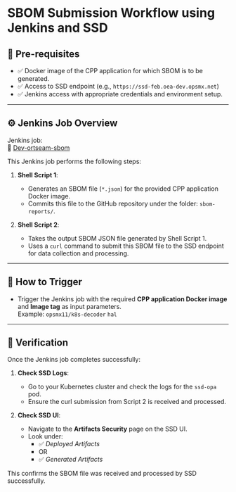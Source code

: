 # SBOM Submission Workflow using Jenkins and SSD

## 📌 Pre-requisites

- ✅ Docker image of the CPP application for which SBOM is to be generated.
- ✅ Access to SSD endpoint (e.g., `https://ssd-feb.oea-dev.opsmx.net`)
- ✅ Jenkins access with appropriate credentials and environment setup.

---

## ⚙️ Jenkins Job Overview

Jenkins job:  
🔗 [Dev-ortseam-sbom](https://ssdqajenkins.opsmx.org/job/Dev-ortseam-sbom)

This Jenkins job performs the following steps:

1. **Shell Script 1**:  
   - Generates an SBOM file (`*.json`) for the provided CPP application Docker image.
   - Commits this file to the GitHub repository under the folder: `sbom-reports/`.

2. **Shell Script 2**:  
   - Takes the output SBOM JSON file generated by Shell Script 1.
   - Uses a `curl` command to submit this SBOM file to the SSD endpoint for data collection and processing.

---

## 🚀 How to Trigger

- Trigger the Jenkins job with the required **CPP application Docker image** and **Image tag** as input parameters.  
  Example: `opsmx11/k8s-decoder`
           `hal`

---

## 🧪 Verification

Once the Jenkins job completes successfully:

1. **Check SSD Logs**:
   - Go to your Kubernetes cluster and check the logs for the `ssd-opa` pod.
   - Ensure the curl submission from Script 2 is received and processed.

2. **Check SSD UI**:
   - Navigate to the **Artifacts Security** page on the SSD UI.
   - Look under:
     - ✅ *Deployed Artifacts*  
     - OR  
     - ✅ *Generated Artifacts*

This confirms the SBOM file was received and processed by SSD successfully.
